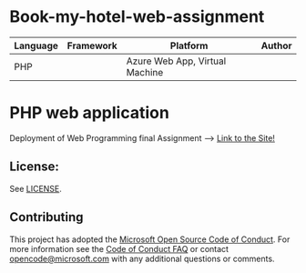 # Book-my-hotel-web-assignment

| Language | Framework | Platform | Author |
| -------- | -------- |--------|--------|
| PHP |  | Azure Web App, Virtual Machine| |


# PHP web application

Deployment of Web Programming final Assignment  -->
[Link to the Site!](http://bookmyhotel.azurewebsites.net/)

## License:

See [LICENSE](LICENSE).

## Contributing

This project has adopted the [Microsoft Open Source Code of Conduct](https://opensource.microsoft.com/codeofconduct/). For more information see the [Code of Conduct FAQ](https://opensource.microsoft.com/codeofconduct/faq/) or contact [opencode@microsoft.com](mailto:opencode@microsoft.com) with any additional questions or comments.

